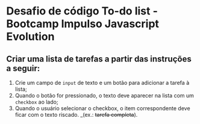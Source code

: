 # Desafio de código To-do list - Bootcamp Impulso Javascript Evolution

## Criar uma lista de tarefas a partir das instruções a seguir:

1. Crie um campo de `input` de texto e um botão para adicionar a tarefa à lista;
2. Quando o botão for pressionado, o texto deve aparecer na lista com um `checkbox` ao lado;
3. Quando o usuário selecionar o checkbox, o item correspondente deve ficar com o texto riscado. _(ex.: ~~tarefa completa~~).
